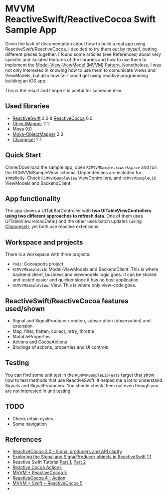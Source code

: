 # MVVM ReactiveSwift/ReactiveCocoa Swift Sample App

Given the lack of documentation about how to build a real app using ReactiveSwift/ReactiveCocoa, I decided to try them out by myself, putting different pieces together. I found some articles (see References) about very specific and isolated features of the libraries and how to use them to implement the [Model-View-ViewModel (MVVM) Pattern](https://en.wikipedia.org/wiki/Model–view–viewmodel). Nonetheless, I was not only interested in knowing how to use them to comunicate Views and ViewModels, but also how far I could get using reactive programming building an iOS app.

This is the result and I hope it is useful for someone else.

## Used libraries

* [ReactiveSwift](https://github.com/ReactiveCocoa/ReactiveSwift) 2.0 & [ReactiveCocoa](https://github.com/ReactiveCocoa/ReactiveCocoa) 6.0
* [ObjectMapper](https://github.com/Hearst-DD/ObjectMapper) 2.2
* [Moya](https://github.com/Moya/Moya/releases) 9.0
* [Moya-ObjectMapper](https://github.com/ivanbruel/Moya-ObjectMapper) 2.3
* [Changeset](https://github.com/osteslag/Changeset) 2.1

## Quick Start
Clone/Download the sample app, open `RCMVVMSample.xcworkspace` and run the RCMVVMSampleView schema. Dependencies are included for simplicity.
Check `RCMVVMSampleView` ViewControllers, and `RCMVVMSampleLib` ViewModels and BackendClient.

## App functionality

The app shows a UITabBarController with **two UITableViewControllers using two different approaches to refresh data**. One of them uses UITableView.reloadData() and the other uses batch updates (using [Changeset](https://github.com/osteslag/Changeset)), yet both use reactive extensions.

## Workspace and projects
There is a workspace with three projects: 

* `Pods`: Cocoapods project
* `RCMVVMSampleLib`: Model-ViewModels and BackendClient. This is where backend client, business and viewmodels logic goes. It can be shared and tested easier and quicker since it has no host application.
* `RCMVVMSampleView`: View. This is where only view-code goes.

## ReactiveSwift/ReactiveCocoa features used/shown

* Signal and SignalProducer creation, subscription (observation) and extension
* Map, filter, flatten, collect, retry, throttle
* MutableProperties
* Actions and CocoaActions
* Bindings of actions, properties and UI controls

## Testing

You can find some unit test in the `RCMVVMSampleLibTests` target that show how to test methods that use ReactiveSwift. It helped me a lot to understand Signals and SignalProducers. You should check them out even though you are not interested in unit testing.

## TODO

* Check retain cycles
* Some navigation


## References

* [ReactiveCocoa 3.0 - Signal producers and API clarity](http://blog.scottlogic.com/2015/04/28/reactive-cocoa-3-continued.html)
* [Exploring the Signal and SignalProducer objects in ReactiveSwift 1.1](https://gist.github.com/zxzxlch/9f9ff9e200f15d3f0aa7fee376d650b5)
* Reactive Swift Tutorial [Part 1](https://grillbiff.github.io/reactive_swift_part_1/), [Part 2](https://grillbiff.github.io/reactive_swift_part_2/)
* [Reactive Cocoa Actions](https://grillbiff.github.io/actions/)
* [MVVM + ReactiveCocoa 5](https://blog.joanzapata.com/mvvm-reactivecocoa-5/)
* [ReactiveCocoa 4 - Action](http://blog.brightinventions.pl/reactivecocoa-4-action/)
* [MVVM + Swift + ReactiveCocoa 5](https://medium.com/@hilmarbirgir/mvvm-swift-reactivecocoa-5-44274edaa56e)
* 